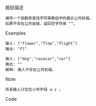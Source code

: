 题目描述
```
编写一个函数来查找字符串数组中的最长公共前缀。
如果不存在公共前缀，返回空字符串 ""。
```
Examples
```
输入: ["flower","flow","flight"]
输出: "fl"

输入: ["dog","racecar","car"]
输出: ""
解释: 输入不存在公共前缀。
```
Note
```
所有输入只包含小写字母 a-z 。
```
Code
```

